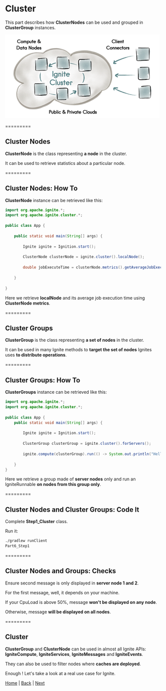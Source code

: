 # Cluster

This part describes how **ClusterNodes** can be used and grouped in **ClusterGroup** instances.

![img](img/cluster.png)

=========
## Cluster Nodes

**ClusterNode** is the class representing **a node** in the cluster.

It can be used to retrieve statistics about a particular node.

=========
## Cluster Nodes: How To

**ClusterNode** instance can be retrieved like this:

```java
import org.apache.ignite.*;
import org.apache.ignite.cluster.*;

public class App {

    public static void main(String[] args) {

        Ignite ignite = Ignition.start();

        ClusterNode clusterNode = ignite.cluster().localNode();

        double jobExecuteTime = clusterNode.metrics().getAverageJobExecuteTime();

    }

}
```

Here we retrieve **localNode** and its average job execution time using **ClusterNode metrics**.

=========
## Cluster Groups

**ClusterGroup** is the class representing **a set of nodes** in the cluster.

It can be used in many Ignite methods to **target the set of nodes** Ignites uses **to distribute operations**.

=========
## Cluster Groups: How To

**ClusterGroups** instance can be retrieved like this:

```java
import org.apache.ignite.*;
import org.apache.ignite.cluster.*;

public class App {
    public static void main(String[] args) {

        Ignite ignite = Ignition.start();

        ClusterGroup clusterGroup = ignite.cluster().forServers();

        ignite.compute(clusterGroup).run(() -> System.out.println("Hello Server Nodes"));

    }
}
```

Here we retrieve a group made of **server nodes** only and run an IgniteRunnable **on nodes from this group only**.

=========
## Cluster Nodes and Cluster Groups: Code It

Complete **Step1_Cluster** class.

Run it:
```bash
./gradlew runClient
Part6_Step1
```

=========
## Cluster Nodes and Groups: Checks

Ensure second message is only displayed in **server node 1 and 2**.

For the first message, well, it depends on your machine.

If your CpuLoad is above 50%, message **won't be displayed on any node**.

Otherwise, message **will be displayed on all nodes**.

=========
## Cluster

**ClusterGroup** and **ClusterNode** can be used in almost all Ignite APIs: **IgniteCompute**, **IgniteServices**, **IgniteMessages** and **IgniteEvents**.

They can also be used to filter nodes where **caches are deployed**.

Enough ! Let's take a look at a real use case for Ignite.

[Home](../readme.md) | [Back](part4_messaging.md) | [Next](./conclusion.md)
